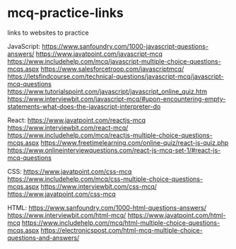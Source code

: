 # mcq-practice-links
links to websites to practice 

JavaScript:
https://www.sanfoundry.com/1000-javascript-questions-answers/
https://www.javatpoint.com/javascript-mcq
https://www.includehelp.com/mcq/javascript-multiple-choice-questions-mcqs.aspx
https://www.salesforcetroop.com/javascriptmcq/
https://letsfindcourse.com/technical-questions/javascript-mcq/javascript-mcq-questions
https://www.tutorialspoint.com/javascript/javascript_online_quiz.htm
https://www.interviewbit.com/javascript-mcq/#upon-encountering-empty-statements-what-does-the-javascript-interpreter-do

React:
https://www.javatpoint.com/reactjs-mcq
https://www.interviewbit.com/react-mcq/
https://www.includehelp.com/mcq/reactjs-multiple-choice-questions-mcqs.aspx
https://www.freetimelearning.com/online-quiz/react-js-quiz.php
https://www.onlineinterviewquestions.com/react-js-mcq-set-1/#react-js-mcq-questions

CSS:
https://www.javatpoint.com/css-mcq
https://www.includehelp.com/mcq/css-multiple-choice-questions-mcqs.aspx
https://www.interviewbit.com/css-mcq/
https://www.javatpoint.com/css-mcq

HTML:
https://www.sanfoundry.com/1000-html-questions-answers/
https://www.interviewbit.com/html-mcq/
https://www.javatpoint.com/html-mcq
https://www.includehelp.com/mcq/html-multiple-choice-questions-mcqs.aspx
https://electronicspost.com/html-mcq-multiple-choice-questions-and-answers/
